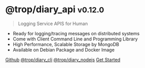 # @trop/diary_api <small>v0.12.0</small>

> Logging Service APIS for Human

- Ready for logging/tracing messages on distributed systems
- Come with Client Command Line and Programming Library
- High Performance, Scalable Storage by MongoDB
- Available on Debian Package and Docker Image

[Github](https://github.com/kevin-leptons/trop_diary_api)
[@trop/diary_cli](https://github.com/kevin-leptons/trop_diary_cli)
[@trop/diary_nodejs](https://github.com/kevin-leptons/trop_diary_nodejs)
[Get Started](install_debian_package.md)
